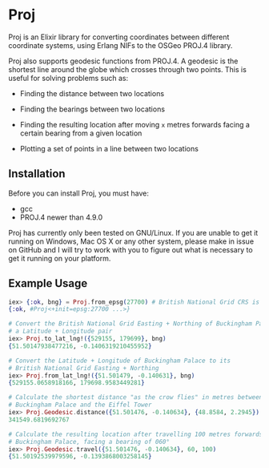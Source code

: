 # Proj

Proj is an Elixir library for converting coordinates between different
coordinate systems, using Erlang NIFs to the OSGeo PROJ.4 library.

Proj also supports geodesic functions from PROJ.4.  A geodesic is the shortest
line around the globe which crosses through two points.  This is useful for
solving problems such as:

- Finding the distance between two locations

- Finding the bearings between two locations

- Finding the resulting location after moving `x` metres forwards facing a
  certain bearing from a given location

- Plotting a set of points in a line between two locations

## Installation

Before you can install Proj, you must have:

- gcc
- PROJ.4 newer than 4.9.0

Proj has currently only been tested on GNU/Linux.  If you are unable to get it
running on Windows, Mac OS X or any other system, please make in issue on GitHub
and I will try to work with you to figure out what is necessary to get it
running on your platform.

## Example Usage

```elixir
iex> {:ok, bng} = Proj.from_epsg(27700) # British National Grid CRS is EPSG:27700
{:ok, #Proj<+init=epsg:27700 ...>}

# Convert the British National Grid Easting + Northing of Buckingham Palace into
# a Latitude + Longitude pair
iex> Proj.to_lat_lng!({529155, 179699}, bng)
{51.50147938477216, -0.1406319210455952}

# Convert the Latitude + Longitude of Buckingham Palace to its
# British National Grid Easting + Northing
iex> Proj.from_lat_lng!({51.501479, -0.140631}, bng)
{529155.0658918166, 179698.9583449281}

# Calculate the shortest distance "as the crow flies" in metres between
# Buckingham Palace and the Eiffel Tower
iex> Proj.Geodesic.distance({51.501476, -0.140634}, {48.8584, 2.2945})
341549.6819692767

# Calculate the resulting location after travelling 100 metres forwards from
# Buckingham Palace, facing a bearing of 060°
iex> Proj.Geodesic.travel({51.501476, -0.140634}, 60, 100)
{51.50192539979596, -0.1393868003258145}
```
